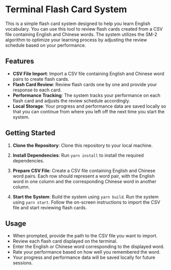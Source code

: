 # Terminal Flash Card System

This is a simple flash card system designed to help you learn English vocabulary. You can use this tool to review flash cards created from a CSV file containing English and Chinese words. The system utilizes the SM-2 algorithm to optimize your learning process by adjusting the review schedule based on your performance.

## Features

- **CSV File Import**: Import a CSV file containing English and Chinese word pairs to create flash cards.
- **Flash Card Review**: Review flash cards one by one and provide your response to each card.
- **Performance Tracking**: The system tracks your performance on each flash card and adjusts the review schedule accordingly.
- **Local Storage**: Your progress and performance data are saved locally so that you can continue from where you left off the next time you start the system.

## Getting Started

1. **Clone the Repository**: Clone this repository to your local machine.

2. **Install Dependencies**: Run `yarn install` to install the required dependencies.

3. **Prepare CSV File**: Create a CSV file containing English and Chinese word pairs. Each row should represent a word pair, with the English word in one column and the corresponding Chinese word in another column.

4. **Start the System**: Build the system using `yarn build`. Run the system using `yarn start`. Follow the on-screen instructions to import the CSV file and start reviewing flash cards.

## Usage

- When prompted, provide the path to the CSV file you want to import.
- Review each flash card displayed on the terminal.
- Enter the English or Chinese word corresponding to the displayed word.
- Rate your performance based on how well you remembered the word.
- Your progress and performance data will be saved locally for future sessions.
